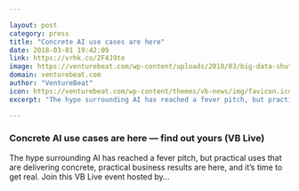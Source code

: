 ```yaml
---

layout: post
category: press
title: "Concrete AI use cases are here"
date: 2018-03-01 19:42:09
link: https://vrhk.co/2F4J9te
image: https://venturebeat.com/wp-content/uploads/2018/03/big-data-shutterstock_228162115.jpg?fit=1000%2C667&strip=all
domain: venturebeat.com
author: "VentureBeat"
icon: https://venturebeat.com/wp-content/themes/vb-news/img/favicon.ico
excerpt: "The hype surrounding AI has reached a fever pitch, but practical uses that are delivering concrete, practical business results are here, and it’s time to get real. Join this VB Live event hosted by…"

---
```


### Concrete AI use cases are here — find out yours (VB Live)

The hype surrounding AI has reached a fever pitch, but practical uses that are delivering concrete, practical business results are here, and it’s time to get real. Join this VB Live event hosted by…